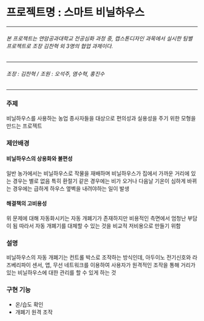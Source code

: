 # 프로젝트명 : 스마트 비닐하우스
------

###### 본 프로젝트는 연암공과대학교 전공심화 과정 중, 캡스톤디자인 과목에서 실시한 팀별 프로젝트로 조장 김찬혁 외 3명의 협업 과제이다.

------
###### 조장 : 김찬혁  /  조원 : 오석주, 염수혁, 홍진수
------

### 주제
비닐하우스를 사용하는 농업 종사자들을 대상으로 편의성과 실용성을 주기 위한 모형을 만드는 프로젝트
### 제안배경
#### 비닐하우스의 상용화와 불편성
일반 농가에서는 비닐하우스로 작물을 재배하며 비닐하우스가 집에서 가까운 거리에 있는 경우는 별로 없음
특히 환절기 같은 경우에는 비가 오거나 다음날 기온이 심하게 바뀌는 경우에는 급하게 하우스 옆벽을 내려야하는 일이 발생
#### 해결책의 고비용성
위 문제에 대해 자동화시키는 자동 개폐기가 존재하지만 비용적인 측면에서 엄청난 부담이 됨
따라서 자동 개폐기를 대체할 수 있는 것을 비교적 저비용으로 만들기 위함
### 설명
비닐하우스의 자동 개폐기는 컨트롤 박스로 조작하는 방식인데, 아두이노 전기신호와 라즈베리파이 센서, 앱,
무선 네트워크를 이용하여 사용자가 원격적인 조작을 통해 거리가 있는 비닐하우스에 대한 관리를 할 수 있게 하는 것
### 구현 기능
+ 온/습도 확인
+ 개폐기 원격 조작
